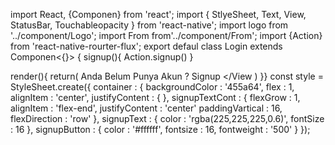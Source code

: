 import React, {Componen} from 'react';
import {
 StlyeSheet, Text, View, StatusBar, Touchableopacity
} from 'react-native';
import logo from '../component/Logo';
import From from'../component/From';
import {Action} from 'react-native-rourter-flux';
export defaul class Login extends Componen<{}> {
signup(){
Action.signup()
}

render(){
return(
<View style = {style.container}>
<logo/>
<From type = "Login"/>
<View style = {style.signupTextCont}>
<Text style = {style.signupText}> Anda Belum Punya Akun ? </Text>
<Touchableopacity onPres = {this.signup}>
<Text style = {style.signupButton}> Signup </Text></Touchableopacity>
<View></View
)
}}
const style = StyleSheet.create({
container : {
backgroundColor : '455a64', flex : 1, alignItem : 'center',
justifyContent : {
}, signupTextCont : {
flexGrow : 1, alignItem : 'flex-end', justifyContent : 'center'
paddingVartical : 16, flexDirection : 'row'
},
signupText : {
color : 'rgba(225,225,225,0.6)', fontSize : 16
},
signupButton : {
color : '#ffffff', fontsize : 16, fontweight : '500'
}
});

